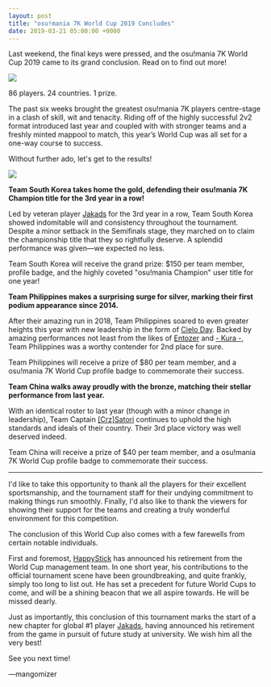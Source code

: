 ```yaml
---
layout: post
title: "osu!mania 7K World Cup 2019 Concludes"
date: 2019-03-21 05:00:00 +0000
---
```


Last weekend, the final keys were pressed, and the osu!mania 7K World Cup 2019 came to its grand conclusion. Read on to find out more!

![](/wiki/shared/news/banners/MWC7K_2019_banner.jpg)

86 players. 24 countries. 1 prize.

The past six weeks brought the greatest osu!mania 7K players centre-stage in a clash of skill, wit and tenacity. Riding off of the highly successful 2v2 format introduced last year and coupled with with stronger teams and a freshly minted mappool to match, this year’s World Cup was all set for a one-way course to success.

Without further ado, let's get to the results!

![](/wiki/Tournaments/MWC/2019_7K/img/podium.png)

**Team South Korea takes home the gold, defending their osu!mania 7K Champion title for the 3rd year in a row!**

Led by veteran player [Jakads](https://osu.ppy.sh/users/259972) for the 3rd year in a row, Team South Korea showed indomitable will and consistency throughout the tournament. Despite a minor setback in the Semifinals stage, they marched on to claim the championship title that they so rightfully deserve. A splendid performance was given—we expected no less.

Team South Korea will receive the grand prize: $150 per team member, profile badge, and the highly coveted "osu!mania Champion" user title for one year!

**Team Philippines makes a surprising surge for silver, marking their first podium appearance since 2014.**

After their amazing run in 2018, Team Philippines soared to even greater heights this year with new leadership in the form of [Cielo Day](https://osu.ppy.sh/users/2722489). Backed by amazing performances not least from the likes of [Entozer](https://osu.ppy.sh/users/277044) and [- Kura -](https://osu.ppy.sh/users/11420405), Team Philippines was a worthy contender for 2nd place for sure.

Team Philippines will receive a prize of $80 per team member, and a osu!mania 7K World Cup profile badge to commemorate their success.

**Team China walks away proudly with the bronze, matching their stellar performance from last year.**

With an identical roster to last year (though with a minor change in leadership), Team Captain [\[Crz\]Satori](https://osu.ppy.sh/users/7082178) continues to uphold the high standards and ideals of their country. Their 3rd place victory was well deserved indeed.

Team China will receive a prize of $40 per team member, and a osu!mania 7K World Cup profile badge to commemorate their success.

---

I'd like to take this opportunity to thank all the players for their excellent sportsmanship, and the tournament staff for their undying commitment to making things run smoothly. Finally, I'd also like to thank the viewers for showing their support for the teams and creating a truly wonderful environment for this competition.

The conclusion of this World Cup also comes with a few farewells from certain notable individuals.

First and foremost, [HappyStick](https://osu.ppy.sh/users/256802) has announced his retirement from the World Cup management team. In one short year, his contributions to the official tournament scene have been groundbreaking, and quite frankly, simply too long to list out. He has set a precedent for future World Cups to come, and will be a shining beacon that we all aspire towards. He will be missed dearly.

Just as importantly, this conclusion of this tournament marks the start of a new chapter for global #1 player [Jakads](https://osu.ppy.sh/users/259972), having announced his retirement from the game in pursuit of future study at university. We wish him all the very best!

See you next time!

—mangomizer
